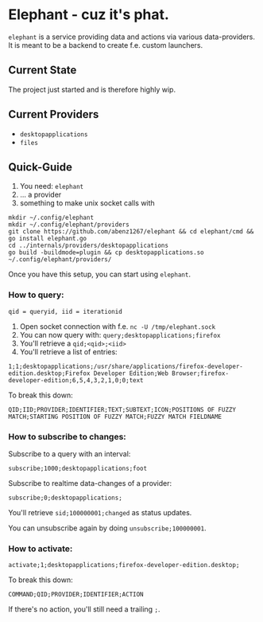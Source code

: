 # Elephant - cuz it's phat.

`elephant` is a service providing data and actions via various data-providers. It is meant to be a backend to create f.e. custom launchers.

## Current State

The project just started and is therefore highly wip.

## Current Providers

- `desktopapplications`
- `files`

## Quick-Guide

1. You need: `elephant`
2. ... a provider
3. something to make unix socket calls with

```
mkdir ~/.config/elephant
mkdir ~/.config/elephant/providers
git clone https://github.com/abenz1267/elephant && cd elephant/cmd && go install elephant.go
cd ../internals/providers/desktopapplications
go build -buildmode=plugin && cp desktopapplications.so ~/.config/elephant/providers/
```

Once you have this setup, you can start using `elephant`.

### How to query:

`qid = queryid, iid = iterationid`

1. Open socket connection with f.e. `nc -U /tmp/elephant.sock`
2. You can now query with: `query;desktopapplications;firefox`
3. You'll retrieve a `qid;<qid>;<iid>`
4. You'll retrieve a list of entries:

```
1;1;desktopapplications;/usr/share/applications/firefox-developer-edition.desktop;Firefox Developer Edition;Web Browser;firefox-developer-edition;6,5,4,3,2,1,0;0;text
```

To break this down:

```
QID;IID;PROVIDER;IDENTIFIER;TEXT;SUBTEXT;ICON;POSITIONS OF FUZZY MATCH;STARTING POSITION OF FUZZY MATCH;FUZZY MATCH FIELDNAME
```

### How to subscribe to changes:

Subscribe to a query with an interval:

```
subscribe;1000;desktopapplications;foot
```

Subscribe to realtime data-changes of a provider:

```
subscribe;0;desktopapplications;
```

You'll retrieve `sid;100000001;changed` as status updates.

You can unsubscribe again by doing `unsubscribe;100000001`.

### How to activate:

```
activate;1;desktopapplications;firefox-developer-edition.desktop;
```

To break this down:

```
COMMAND;QID;PROVIDER;IDENTIFIER;ACTION
```

If there's no action, you'll still need a trailing `;`.
